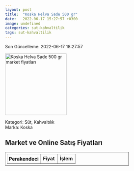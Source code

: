 ```yaml
---
layout: post
title:  "Koska Helva Sade 500 gr"
date:   2022-06-17 15:27:57 +0300
image: undefined
categories: sut-kahvaltilik
tags: sut-kahvaltilik
---
```


Son Güncelleme: 2022-06-17 18:27:57

<img src="undefined" width="200" alt="Koska Helva Sade 500 gr market fiyatları" />

Kategori: Süt, Kahvaltılık
<br />
Marka: Koska

<h2>Market ve Online Satış Fiyatları</h2>

<table border="1" style="padding: 5px;width:80%;">
  <tr>
    <td style="padding: 5px;"><strong>Perakendeci</strong></td>
    <td><strong>Fiyat</strong></td>
    <td><strong>İşlem</strong></td>
  </tr>
  
</table>
